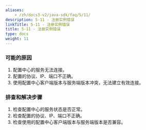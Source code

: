 ```yaml
---
aliases:
    - /zh/docs3-v2/java-sdk/faq/5/11/
description: 5-11 - 注册实例错误
linkTitle: 5-11 - 注册实例错误
title: 5-11 - 注册实例错误
type: docs
weight: 11
---
```



### 可能的原因

1. 配置中心的服务无法连接。
2. 配置的协议、IP、端口不正确。
3. 使用配置中心客户端版本与服务端版本冲突，无法建立有效连接。

### 排查和解决步骤

1. 检查配置中心的服务状态是否正常。
2. 检查配置的协议、IP、端口不正确。
3. 检查使用的配置中心客户端版本与服务端版本是否兼容。